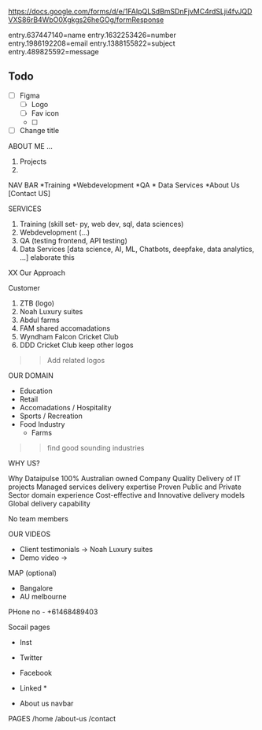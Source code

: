 https://docs.google.com/forms/d/e/1FAIpQLSdBmSDnFjvMC4rdSLji4fvJQDVXS86rB4WbO0Xgkgs26heGOg/formResponse

entry.637447140=name
entry.1632253426=number
entry.1986192208=email
entry.1388155822=subject
entry.489825592=message

## Todo

- [ ] Figma
  - [ ] Logo
  - [ ] Fav icon
  - [ ] 
- [ ] Change title 

ABOUT ME 
...
1. Projects 
2.


NAV BAR
*Training *Webdevelopment *QA * Data Services  *About Us [Contact US]


SERVICES

1. Training (skill set- py, web dev, sql, data sciences)
2. Webdevelopment (...)
3. QA (testing frontend, API testing)
4. Data Services [data science, AI, ML, Chatbots, deepfake, data analytics, ...] elaborate this 


XX Our Approach

Customer
1. ZTB (logo)
2. Noah Luxury suites
3. Abdul farms
4. FAM shared accomadations 
5. Wyndham Falcon Cricket Club 
6. DDD Cricket Club
keep other logos

>> Add related logos


OUR DOMAIN
- Education
- Retail
- Accomadations / Hospitality
- Sports / Recreation
- Food Industry
	- Farms

>> find good sounding industries 



WHY US?

Why Dataipulse
100% Australian owned Company
Quality Delivery of IT projects
Managed services delivery expertise
Proven Public and Private Sector domain experience
Cost-effective and Innovative delivery models
Global delivery capability

No team members

OUR VIDEOS
- Client testimonials -> Noah Luxury suites
- Demo video ->


MAP (optional)
 - Bangalore 
 - AU melbourne


PHone no - +61468489403

Socail pages
- Inst
- Twitter
- Facebook
- Linked *


- About us navbar

 

PAGES 
 /home
 /about-us
 /contact